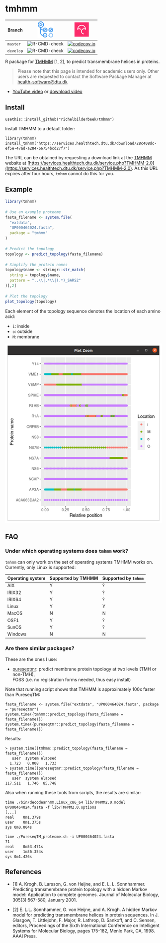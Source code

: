 # tmhmm

Branch   |[![GitHub Actions logo](pics/GitHubActions.png)](https://github.com/richelbilderbeek/tmhmm/actions)     |[![Codecov logo](pics/Codecov.png)](https://www.codecov.io)
---------|--------------------------------------------------------------------------------------------------------|--------------------------------------------------------------------------------------------------------------------------------------------------------------
`master` |![R-CMD-check](https://github.com/richelbilderbeek/tmhmm/workflows/R-CMD-check/badge.svg?branch=master) |[![codecov.io](https://codecov.io/github/richelbilderbeek/tmhmm/coverage.svg?branch=master)](https://codecov.io/github/richelbilderbeek/tmhmm/branch/master)
`develop`|![R-CMD-check](https://github.com/richelbilderbeek/tmhmm/workflows/R-CMD-check/badge.svg?branch=develop)|[![codecov.io](https://codecov.io/github/richelbilderbeek/tmhmm/coverage.svg?branch=develop)](https://codecov.io/github/richelbilderbeek/tmhmm/branch/develop)

R package for [TMHMM](https://services.healthtech.dtu.dk/service.php?TMHMM-2.0) [1, 2],
to predict transmembrane helices in proteins.

> Please note that this page is intended for academic users only. Other users are requested
> to contact the Software Package Manager at health-software@dtu.dk

 * [YouTube video](https://youtu.be/WtP9M1Yk9PA) or [download video](http://richelbilderbeek.nl/tmhmm.ogv)

## Install

```
usethis::install_github("richelbilderbeek/tmhmm")
```

Install TMHMM to a default folder:

```
library(tmhmm)
install_tmhmm("https://services.healthtech.dtu.dk/download/28c408dc-ef5e-47ad-a284-66754bcd27f7")
```


The URL can be obtained by requesting a download link at 
the [TMHMM](https://services.healthtech.dtu.dk/service.php?TMHMM-2.0) website 
at [https://services.healthtech.dtu.dk/service.php?TMHMM-2.0](https://services.healthtech.dtu.dk/service.php?TMHMM-2.0).
As this URL expires after four hours, `tmhmm` cannot do this for you.

## Example

```r
library(tmhmm)

# Use an example proteome
fasta_filename <- system.file(
  "extdata",
  "UP000464024.fasta",
  package = "tmhmm"
)

# Predict the topology
topology <- predict_topology(fasta_filename)

# Simplify the protein names
topology$name <- stringr::str_match(
  string = topology$name,
  pattern = "..\\|.*\\|(.*)_SARS2"
)[,2]

# Plot the topology
plot_topology(topology)
```

Each element of the topology sequence denotes the location of each amino acid:

 * `i`: inside
 * `o`: outside
 * `M`: membrane

![SARS-CoV-2 topology](man/figures/sars_cov_2_topology.png)

## FAQ

### Under which operating systems does `tmhmm` work?

`tmhmm` can only work on the set of operating systems TMHMM
works on. Currently, only Linux is supported:

Operating system|Supported by TMHMM|Supported by `tmhmm`
----------------|------------------|---------------------
AIX             |Y                 |?
IRIX32          |Y                 |?
IRIX64          |Y                 |?
Linux           |Y                 |Y
MacOS           |N                 |N
OSF1            |Y                 |?
SunOS           |Y                 |?
Windows         |N                 |N

### Are there similar packages?

These are the ones I use:

 * [pureseqtmr](https://github.com/richelbilderbeek/pureseqtmr): 
   predict membrane protein topology at two levels (TMH or non-TMH),  
   FOSS (i.e. no registration forms needed, thus easy install)

Note that running script shows that TMHMM is approximately 100x faster than PureseqTM:

```
fasta_filename <- system.file("extdata", "UP000464024.fasta", package = "pureseqtmr")
system.time({tmhmm::predict_topology(fasta_filename = fasta_filename)})
system.time({pureseqtmr::predict_topology(fasta_filename = fasta_filename)})
```

Results:

```
> system.time({tmhmm::predict_topology(fasta_filename = fasta_filename)})
   user  system elapsed 
  1.723   0.008   1.733 
> system.time({pureseqtmr::predict_topology(fasta_filename = fasta_filename)})
   user  system elapsed 
117.511   1.746  85.748 
```

Also when running these tools from scripts, the results are similar:

```
time ./bin/decodeanhmm.Linux_x86_64 lib/TMHMM2.0.model UP000464024.fasta -f lib/TMHMM2.0.options
[...]
real	0m1.379s
user	0m1.375s
sys	0m0.004s
```

```
time ./PureseqTM_proteome.sh -i UP000464024.fasta 
71
real	0m53.471s
user	1m36.354s
sys	0m1.426s
```


## References

 * [1] A. Krogh, B. Larsson, G. von Heijne, and E. L. L. Sonnhammer.
   Predicting transmembrane protein topology with a hidden Markov model: 
   Application to complete genomes.
   Journal of Molecular Biology, 305(3):567-580, January 2001.

 * [2] E. L.L. Sonnhammer, G. von Heijne, and A. Krogh.
   A hidden Markov model for predicting transmembrane helices 
   in protein sequences.
   In J. Glasgow, T. Littlejohn, F. Major, R. Lathrop, D. Sankoff, 
   and C. Sensen, editors, 
   Proceedings of the Sixth International Conference 
   on Intelligent Systems for Molecular Biology, 
   pages 175-182, Menlo Park, CA, 1998. AAAI Press.
